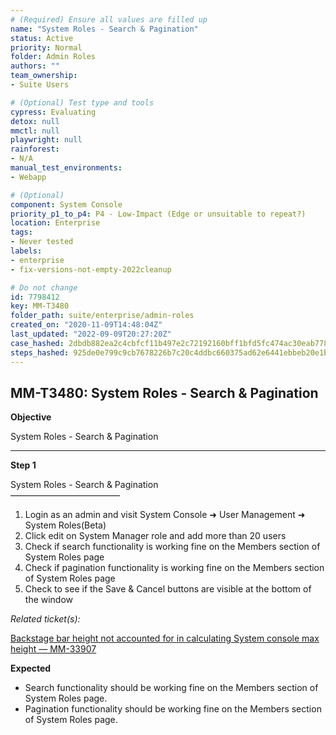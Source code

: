 ```yaml
---
# (Required) Ensure all values are filled up
name: "System Roles - Search & Pagination"
status: Active
priority: Normal
folder: Admin Roles
authors: ""
team_ownership: 
- Suite Users

# (Optional) Test type and tools
cypress: Evaluating
detox: null
mmctl: null
playwright: null
rainforest: 
- N/A
manual_test_environments: 
- Webapp

# (Optional)
component: System Console
priority_p1_to_p4: P4 - Low-Impact (Edge or unsuitable to repeat?)
location: Enterprise
tags: 
- Never tested
labels: 
- enterprise
- fix-versions-not-empty-2022cleanup

# Do not change
id: 7798412
key: MM-T3480
folder_path: suite/enterprise/admin-roles
created_on: "2020-11-09T14:48:04Z"
last_updated: "2022-09-09T20:27:20Z"
case_hashed: 2dbdb882ea2c4cbfcf11b497e2c72192160bff1bfd5fc474ac30eab7786df4b63e89407011b2943141c509c769b12e79
steps_hashed: 925de0e799c9cb7678226b7c20c4ddbc660375ad62e6441ebbeb20e1b1a20305e7ef267ec9ea104dd0e3060c8f7ede40
---
```


## MM-T3480: System Roles - Search & Pagination

**Objective**

System Roles - Search & Pagination

---

**Step 1**

System Roles - Search & Pagination\
–––––––––––––––––––––––––

1. Login as an admin and visit System Console ➜ User Management ➜ System Roles(Beta)
2. Click edit on System Manager role and add more than 20 users
3. Check if search functionality is working fine on the Members section of System Roles page
4. Check if pagination functionality is working fine on the Members section of System Roles page
5. Check to see if the Save & Cancel buttons are visible at the bottom of the window

_Related ticket(s):_

[Backstage bar height not accounted for in calculating System console max height — MM-33907](https://mattermost.atlassian.net/browse/MM-33907)

**Expected**

- Search functionality should be working fine on the Members section of System Roles page.
- Pagination functionality should be working fine on the Members section of System Roles page.

